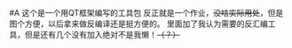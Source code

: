 #A 这个是一个用QT框架编写的工具包
反正就是一个作业，~~没啥实际用处~~，但是图个方便，以后拿来做反编译还是挺方便的。
里面加了我认为需要的反汇编工具，但是还有几个没有加入绝对不是我懒！~~（？）~~
